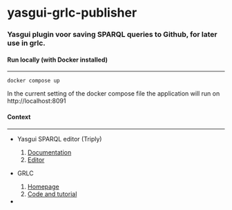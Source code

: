 # yasgui-grlc-publisher
### Yasgui plugin voor saving SPARQL queries to Github, for later use in grlc.

#### Run locally (with Docker installed)

---
    docker compose up

In the current setting of the docker compose file the application will run on http://localhost:8091

#### Context

---

- Yasgui SPARQL editor (Triply)
  1. [Documentation](https://triply.cc/docs/yasgui/)
  2. [Editor](https://yasgui.triply.cc/)
- GRLC
  1. [Homepage](https://grlc.io/)
  2. [Code and tutorial](https://github.com/CLARIAH/grlc/tree/dev#decorator-syntax)
  
- 


